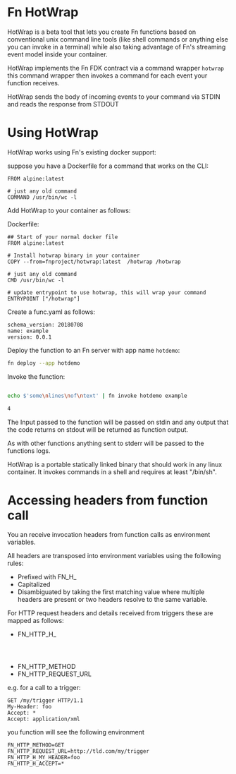 # Fn HotWrap

HotWrap is a beta tool that lets you create Fn functions based on conventional unix command line tools  (like shell commands or anything else you can invoke in a terminal) while also taking advantage of Fn's streaming event model inside your container.
 

HotWrap implements the Fn FDK contract via a command wrapper `hotwrap` this command wrapper then invokes a command for each event your function receives. 

HotWrap sends the body of incoming events to your command via STDIN and reads the response from STDOUT 

# Using HotWrap 

HotWrap works using Fn's existing docker support:  


suppose you have a Dockerfile for a command that works on the CLI: 

```
FROM alpine:latest

# just any old command 
COMMAND /usr/bin/wc -l   

```



Add HotWrap to your container as follows: 

Dockerfile:
```
## Start of your normal docker file 
FROM alpine:latest

# Install hotwrap binary in your container 
COPY --from=fnproject/hotwrap:latest  /hotwrap /hotwrap 

# just any old command 
CMD /usr/bin/wc -l   

# update entrypoint to use hotwrap, this will wrap your command 
ENTRYPOINT ["/hotwrap"]
```

Create a func.yaml as follows: 
```
schema_version: 20180708
name: example
version: 0.0.1
```

Deploy the function to an Fn server with app name `hotdemo`: 

```bash
fn deploy --app hotdemo

```

Invoke the function: 


```bash

echo $'some\nlines\nof\ntext' | fn invoke hotdemo example 

4
```
 
The Input passed to the function will be passed on stdin and any output that the code returns on stdout will be returned as function output. 

As with other functions anything sent to stderr will be passed to the functions logs. 

HotWrap is a portable  statically linked binary that should work in any linux container.  It invokes commands in a shell and requires at least "/bin/sh". 
 
 
 # Accessing headers from function call 
 
 You an receive invocation headers from function calls as environment variables. 
 
 All headers are transposed into environment variables using the following rules: 
 
 * Prefixed with FN_H_
 * Capitalized 
 * Disambiguated by taking the first matching value where multiple headers are present or two headers resolve to the same variable. 
 
 
 For HTTP request headers and details received from triggers these are mapped as follows: 
 
 * FN_HTTP_H_<Header Name> 
 * FN_HTTP_METHOD 
 * FN_HTTP_REQUEST_URL
 
 e.g. for a call to a trigger: 
 
 ```
 GET /my/trigger HTTP/1.1 
 My-Header: foo 
 Accept: * 
 Accept: application/xml 

```

you function will see the following environment 

```
FN_HTTP_METHOD=GET
FN_HTTP_REQUEST_URL=http://tld.com/my/trigger
FN_HTTP_H_MY_HEADER=foo
FN_HTTP_H_ACCEPT=*

``` 